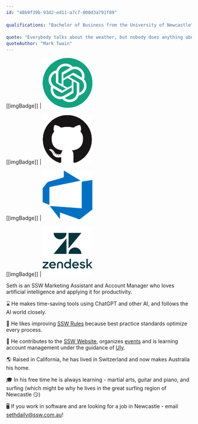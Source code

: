 ```yaml
---
id: "48b9f39b-93d2-ed11-a7c7-000d3a791f89"

qualifications: "Bachelor of Business from the University of Newcastle"

quote: "Everybody talks about the weather, but nobody does anything about it."
quoteAuthor: "Mark Twain"
---
```


[[imgBadge]]
| ![Image Alt Text](../badges/Developer-OpenAI-ChatGPT.png)

[[imgBadge]]
| ![Image Alt Text](../badges/Developer-github.png)

[[imgBadge]]
| ![Image Alt Text](../badges/Business-microsoft-azure-devops.png)

[[imgBadge]]
| ![Image Alt Text](../badges/Business-zendesk.png)

Seth is an SSW Marketing Assistant and Account Manager who loves artificial intelligence and applying it for productivity.

⌛ He makes time-saving tools using ChatGPT and other AI, and follows the AI world closely.

📏 He likes improving [SSW Rules](https://www.ssw.com.au/rules/) because best practice standards optimize every process.

🎊 He contributes to the [SSW Website](https://www.ssw.com.au/), organizes [events](https://www.ssw.com.au/ssw/Events/?tech=all&type=all) and is learning account management under the guidance of [Uly](https://www.ssw.com.au/people/uly/).

🌎 Raised in California, he has lived in Switzerland and now makes Australia his home.

🎓 In his free time he is always learning - martial arts, guitar and piano, and surfing (which might be why he lives in the great surfing region of Newcastle 😏)

🖥️ If you work in software and are looking for a job in Newcastle - email sethdaily@ssw.com.au!
